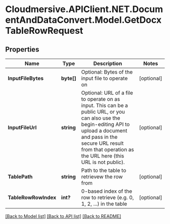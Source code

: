 # Cloudmersive.APIClient.NET.DocumentAndDataConvert.Model.GetDocxTableRowRequest
## Properties

Name | Type | Description | Notes
------------ | ------------- | ------------- | -------------
**InputFileBytes** | **byte[]** | Optional: Bytes of the input file to operate on | [optional] 
**InputFileUrl** | **string** | Optional: URL of a file to operate on as input.  This can be a public URL, or you can also use the begin-editing API to upload a document and pass in the secure URL result from that operation as the URL here (this URL is not public). | [optional] 
**TablePath** | **string** | Path to the table to retrievew the row from | [optional] 
**TableRowRowIndex** | **int?** | 0-based index of the row to retrieve (e.g. 0, 1, 2, ...) in the table | [optional] 

[[Back to Model list]](../README.md#documentation-for-models) [[Back to API list]](../README.md#documentation-for-api-endpoints) [[Back to README]](../README.md)

